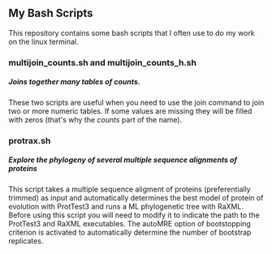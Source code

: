 ## My Bash Scripts

This repository contains some bash scripts that I often use to
do my work on the linux terminal.

### multijoin_counts.sh and multijoin_counts_h.sh
##### Joins together many tables of counts.

These two scripts are useful when you need to use the join command to join two or more numeric tables.
If some values are missing they will be filled with zeros (that's why the _counts_ part of the name). 


### protrax.sh
##### Explore the phylogeny of several multiple sequence alignments of proteins

This script takes a multiple sequence aligment of proteins (preferentially trimmed) as input and automatically
determines the best model of protein of evolution with ProtTest3 and runs a ML phylogenetic tree with
RaXML. Before using this script you will need to modify it to indicate the path to the ProtTest3 and 
RaXML executables. The autoMRE option of bootstopping criterion is activated to automatically determine 
the number of bootstrap replicates.
